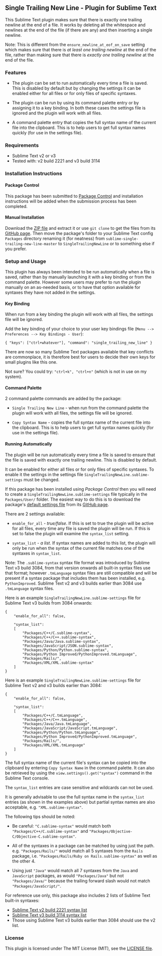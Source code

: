 
## Single Trailing New Line - Plugin for Sublime Text

This Sublime Text plugin makes sure that there is exactly one trailing newline at the end of a file. It works by deleting all the whitespace and newlines at the end of the file (if there are any) and then inserting a single newline.

Note: This is different from the `ensure_newline_at_eof_on_save` setting which makes sure that there is *at least one trailing newline* at the end of the file, rather than making sure that there is *exactly one trailing newline* at the end of the file.

### Features

- The plugin can be set to run automatically every time a file is saved. This is disabled by default but by changing the settings it can be enabled either for all files or for only files of specific syntaxes.

- The plugin can be run by using its command palette entry or by assigning it to a key binding. In both these cases the settings file is ignored and the plugin will work with all files.

- A command palette entry that copies the full syntax name of the current file into the clipboard. This is to help users to get full syntax names quickly (for use in the settings file).

### Requirements

- Sublime Text v2 or v3
- Tested with: v2 build 2221 and v3 build 3114

### Installation Instructions

#### Package Control

This package has been submitted to [Package Control](http://packagecontrol.io) and installation instructions will be added when the submission process has been completed.

#### Manual Installation

Download the [ZIP file](https://github.com/mattst/sublime-single-trailing-new-line/archive/master.zip) and extract it or use `git clone` to get the files from its [GitHub page](https://github.com/mattst/sublime-single-trailing-new-line). Then move the package's folder to your Sublime Text config `Packages` directory renaming it (for neatness) from `sublime-single-trailing-new-line-master` to `SingleTrailingNewLine` or to something else if you prefer.

### Setup and Usage

This plugin has always been intended to be run automatically when a file is saved, rather than by manually launching it with a key binding or from the command palette. However some users may prefer to run the plugin manually on an as-needed basis, or to have that option available for syntaxes they have not added in the settings.

#### Key Binding

When run from a key binding the plugin will work with all files, the settings file will be ignored.

Add the key binding of your choice to your user key bindings file (`Menu --> Preferences --> Key Bindings - User`):

    { "keys": ["ctrl+whatever"], "command": "single_trailing_new_line" }

There are now so many Sublime Text packages available that key conflicts are commonplace, it is therefore best for users to decide their own keys for small plugins like this one.

Not sure? You could try: `"ctrl+k", "ctrl+n"` (which is not in use on my system).

#### Command Palette

2 command palette commands are added by the package:

- `Single Trailing New Line` - when run from the command palette the plugin will work with all files, the settings file will be ignored.

- `Copy Syntax Name` - copies the full syntax name of the current file into the clipboard. This is to help users to get full syntax names quickly (for use in the settings file).

#### Running Automatically

The plugin will be run automatically every time a file is saved to ensure that the file is saved with exactly one trailing newline. This is disabled by default.

It can be enabled for either all files or for only files of specific syntaxes. To enable it the settings in the settings file `SingleTrailingNewLine.sublime-settings` must be changed.

If this package has been installed using *Package Control* then you will need to create a `SingleTrailingNewLine.sublime-settings` file typically in the `Packages/User/` folder. The easiest way to do this is to download the package's [default settings file](https://raw.githubusercontent.com/mattst/sublime-single-trailing-new-line/master/SingleTrailingNewLine.sublime-settings) from its [GitHub page](https://github.com/mattst/sublime-single-trailing-new-line).

There are 2 settings available:

- `enable_for_all` - *true/false*. If this is set to true the plugin will be active for all files, every time any file is saved the plugin will be run. If this is set to false the plugin will examine the `syntax_list` setting.

- `syntax_list` - *a list*. If syntax names are added to this list, the plugin will only be run when the syntax of the current file matches one of the syntaxes in `syntax_list`.

Note: The `.sublime-syntax` syntax file format was introduced by Sublime Text v3 build 3084, from that version onwards all built-in syntax files use that format; however `.tmLanguage` syntax files are still compatible and will be present if a syntax package that includes them has been installed, e.g. `PythonImproved`. Sublime Text v2 and v3 builds earlier than 3084 use `.tmLanguage` syntax files.

Here is an example `SingleTrailingNewLine.sublime-settings` file for Sublime Text v3 builds from 3084 onwards:

    {
        "enable_for_all": false,

        "syntax_list":
        [
            "Packages/C++/C.sublime-syntax",
            "Packages/C++/C++.sublime-syntax",
            "Packages/Java/Java.sublime-syntax",
            "Packages/JavaScript/JSON.sublime-syntax",
            "Packages/Python/Python.sublime-syntax",
            "Packages/Python Improved/PythonImproved.tmLanguage",
            "Packages/Rails/",
            "Packages/XML/XML.sublime-syntax"
        ]
    }

Here is an example `SingleTrailingNewLine.sublime-settings` file for Sublime Text v2 and v3 builds earlier than 3084:

    {
        "enable_for_all": false,

        "syntax_list":
        [
            "Packages/C++/C.tmLanguage",
            "Packages/C++/C++.tmLanguage",
            "Packages/Java/Java.tmLanguage",
            "Packages/JavaScript/JavaScript.tmLanguage",
            "Packages/Python/Python.tmLanguage",
            "Packages/Python Improved/PythonImproved.tmLanguage",
            "Packages/Rails/",
            "Packages/XML/XML.tmLanguage"
        ]
    }

The full syntax name of the current file's syntax can be copied into the clipboard by entering `Copy Syntax Name` in the command palette. It can also be retrieved by using the `view.settings().get("syntax")` command in the Sublime Text console.

The `syntax_list` entries are case sensitive and wildcards can not be used.

It is generally advisable to use the full syntax name in the `syntax_list` entries (as shown in the examples above) but partial syntax names are also acceptable, e.g. `"XML.sublime-syntax"`.

The following tips should be noted:

- Be careful: `"C.sublime-syntax"` would match both `"Packages/C++/C.sublime-syntax"` and `"Packages/Objective-C/Objective-C.sublime-syntax"`.

- All of the syntaxes in a package can be matched by using just the path. e.g. `"Packages/Rails/"` would match all 5 syntaxes from the `Rails` package, i.e. `"Packages/Rails/Ruby on Rails.sublime-syntax"` as well as the other 4.

- Using just `"Java"` would match all 7 syntaxes from the `Java` and `JavaScript` packages, as would `"Packages/Java"` but not `"Packages/Java/"` because the trailing forward slash would not match `"Packages/JavaScript/"`.

For reference use only, this package also includes 2 lists of Sublime Text built-in syntaxes:

- [Sublime Text v2 build 2221 syntax list](https://github.com/mattst/sublime-single-trailing-new-line/blob/master/Sublime_Text_2221_Syntax_List)
- [Sublime Text v3 build 3114 syntax list](https://github.com/mattst/sublime-single-trailing-new-line/blob/master/Sublime_Text_3114_Syntax_List)
- Those using Sublime Text v3 builds earlier than 3084 should use the v2 list.

### License

This plugin is licensed under The MIT License (MIT), see the [LICENSE file](https://github.com/mattst/sublime-single-trailing-new-line/blob/master/LICENSE).
